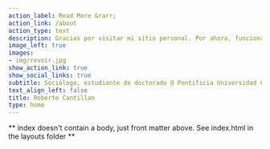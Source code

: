 ```yaml
---
action_label: Read More &rarr;
action_link: /about
action_type: text
description: Gracias por visitar mi sitio personal. Por ahora, funciona como un repositorio de mi trabajo científico-académico y profesional, pero también espero compartir reflexiones teóricas y metodológicas emergentes de algunos análisis empíricos. 
image_left: true
images:
- img/revoir.jpg
show_action_link: true
show_social_links: true
subtitle: Sociólogo, estudiante de doctorado @ Pontificia Universidad Católica de Chile (pUC). 
text_align_left: false
title: Roberto Cantillan
type: home
---
```


** index doesn't contain a body, just front matter above.
See index.html in the layouts folder **
